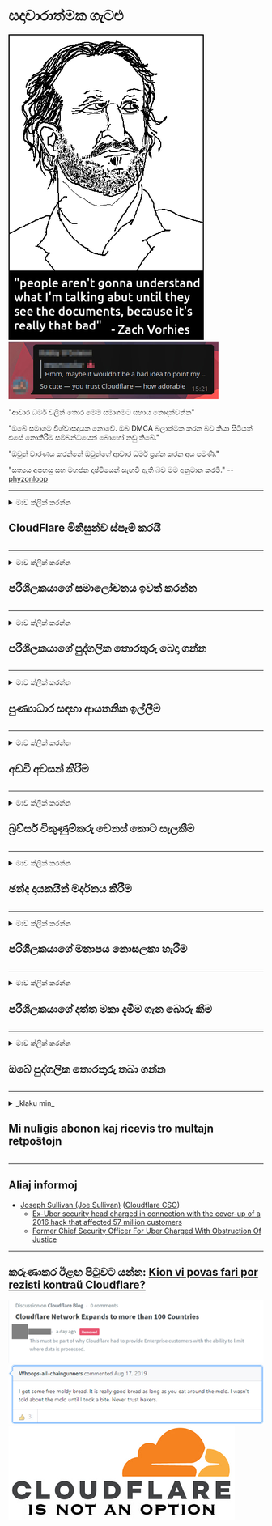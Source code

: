 # සදාචාරාත්මක ගැටළු

![](../image/itsreallythatbad.jpg)
![](../image/telegram/c81238387627b4bfd3dcd60f56d41626.jpg)

"ආචාර ධර්ම වලින් තොර මෙම සමාගමට සහාය නොදක්වන්න"

"ඔබේ සමාගම විශ්වාසදායක නොවේ. ඔබ DMCA බලාත්මක කරන බව කියා සිටියත් එසේ නොකිරීම සම්බන්ධයෙන් බොහෝ නඩු තිබේ."

"ඔවුන් වාරණය කරන්නේ ඔවුන්ගේ ආචාර ධර්ම ප්‍රශ්න කරන අය පමණි."

"සත්‍යය අපහසු සහ මහජන දෘෂ්ටියෙන් සැඟවී ඇති බව මම අනුමාන කරමි."  -- [phyzonloop](https://twitter.com/phyzonloop)


---


<details>
<summary>මාව ක්ලික් කරන්න

## CloudFlare මිනිසුන්ව ස්පෑම් කරයි
</summary>


Cloudflare විසින් Cloudflare නොවන පරිශීලකයින්ට අයාචිත තැපැල් විද්‍යුත් තැපැල් යවයි.

- තෝරාගත් ග්‍රාහකයින්ට පමණක් ඊමේල් යවන්න
- පරිශීලකයා "නවත්වන්න" යැයි පැවසූ විට ඊමේල් යැවීම නවත්වන්න

එය එතරම් සරල ය. නමුත් ක්ලවුඩ්ෆ්ලෙයාර් එය ගණන් ගන්නේ නැත.
ක්ලවුඩ්ෆ්ලෙයාර් පැවසුවේ ඔවුන්ගේ සේවාව භාවිතා කිරීමෙන් සියලුම ස්පෑම්කරුවන් හෝ ප්‍රහාරකයින් නැවැත්විය හැකි බවයි.
Cloudflare සක්‍රිය නොකර Cloudflare නැවැත්විය හැක්කේ කෙසේද?


| 🖼 | 🖼 |
| --- | --- |
| ![](../image/cfspam01.jpg) | ![](../image/cfspam03.jpg) |
| ![](../image/cfspam02.jpg) | ![](../image/cfspambrittany.jpg)<br>![](../image/cfspamtwtr.jpg) |

</details>

---

<details>
<summary>මාව ක්ලික් කරන්න

## පරිශීලකයාගේ සමාලෝචනය ඉවත් කරන්න
</summary>


Cloudflare වාරණය සෘණ සමාලෝචන.
ඔබ ට්විටර් හි ක්ලවුඩ්ෆ්ලේර් විරෝධී පෙළ පළ කරන්නේ නම්, ඔබට "නැත, එය නොවේ" පණිවිඩය සමඟ ක්ලවුඩ්ෆ්ලේර් සේවකයාගෙන් පිළිතුරක් ලබා ගැනීමට ඔබට අවස්ථාවක් තිබේ.
ඔබ කිසියම් සමාලෝචන අඩවියක negative ණාත්මක සමාලෝචනයක් පළ කරන්නේ නම්, ඔවුන් එය වාරණය කිරීමට උත්සාහ කරනු ඇත.


| 🖼 | 🖼 |
| --- | --- |
| ![](../image/cfcenrev_01.jpg)<br>![](../image/cfcenrev_02.jpg) | ![](../image/cfcenrev_03.jpg) |

</details>

---

<details>
<summary>මාව ක්ලික් කරන්න

## පරිශීලකයාගේ පුද්ගලික තොරතුරු බෙදා ගන්න
</summary>


Cloudflare හි විශාල හිරිහැර කිරීමේ ගැටලුවක් තිබේ.
සත්කාරක අඩවි ගැන පැමිණිලි කරන අයගේ පුද්ගලික තොරතුරු Cloudflare බෙදා ගනී.
සමහර විට ඔවුන් ඔබේ සත්‍ය හැඳුනුම්පත ලබා දෙන ලෙස ඉල්ලා සිටී.
ඔබට හිරිහැර කිරීමට, පහර දීමට, මාරුවීමට හෝ මරා දැමීමට අවශ්‍ය නැතිනම්, ඔබ Cloudflared වෙබ් අඩවි වලින් stay ත්ව සිටීම හොඳය.


| 🖼 | 🖼 |
| --- | --- |
| ![](../image/cfdox_what.jpg) | ![](../image/cfdox_swat.jpg) |
| ![](../image/cfdox_kill.jpg) | ![](../image/cfdox_threat.jpg) |
| ![](../image/cfdox_dox.jpg) | ![](../image/cfdox_ex1.jpg) |
| ![](../image/cfabuseform.jpg) | ![](../image/cfdox_ex2.jpg) |

</details>

---

<details>
<summary>මාව ක්ලික් කරන්න

## පුණ්‍යාධාර සඳහා ආයතනික ඉල්ලීම
</summary>


CloudFlare පුණ්‍යාධාර ඉල්ලා සිටී.
හොඳ හේතුවක් ඇති ලාභ නොලබන සංවිධාන සමඟ ඇමරිකානු සංස්ථාවක් පුණ්‍ය කටයුතු ඉල්ලා සිටීම පුදුම සහගතය.
ඔබ මිනිසුන් අවහිර කිරීමට හෝ වෙනත් පුද්ගලයින්ගේ කාලය නාස්ති කිරීමට කැමති නම්, ඔබට ක්ලවුඩ්ෆ්ලේර් සේවකයින් සඳහා පීසා කිහිපයක් ඇණවුම් කිරීමට අවශ්‍ය විය හැකිය.


![](../image/cfdonate.jpg)

</details>

---

<details>
<summary>මාව ක්ලික් කරන්න

## අඩවි අවසන් කිරීම
</summary>


ඔබේ වෙබ් අඩවිය හදිසියේම පහව ගියහොත් ඔබ කරන්නේ කුමක්ද?
Cloudflare කිසිදු අනතුරු ඇඟවීමකින් තොරව නිහ ly ව පරිශීලකයාගේ වින්‍යාසය මකා දැමීම හෝ සේවාව නැවැත්වීම පිළිබඳ වාර්තා තිබේ.
වඩා හොඳ සැපයුම්කරුවෙකු සොයා ගැනීමට අපි ඔබට යෝජනා කරමු.

![](../image/cftmnt.jpg)

</details>

---

<details>
<summary>මාව ක්ලික් කරන්න

## බ්‍රව්සර් විකුණුම්කරු වෙනස් කොට සැලකීම
</summary>


ක්ලවුඩ් ෆ්ලෙයාර් ෆයර්ෆොක්ස් භාවිතා කරන්නන්ට මනාප ප්‍රතිකාර ලබා දෙන අතර ටෝර් ටෝර් ටෝර් බ්‍රව්සර් නොවන පරිශීලකයින්ට සතුරු ප්‍රතිකාර ලබා දෙයි.
නිදහස් නොවන ජාවාස්ක්‍රිප්ට් ක්‍රියාත්මක කිරීම නිවැරදිව ප්‍රතික්ෂේප කරන ටෝර් භාවිතා කරන්නන්ට ද සතුරු ප්‍රතිකාර ලැබේ.
මෙම ප්‍රවේශ අසමානතාවය ජාල මධ්‍යස්ථභාවය අනිසි ලෙස භාවිතා කිරීම සහ බලය අයුතු ලෙස භාවිතා කිරීමකි.

![](../image/browdifftbcx.gif)

- වමේ: ටෝර් බ්‍රව්සරය, දකුණ: ක්‍රෝම්. එකම IP ලිපිනය.

![](../image/browserdiff.jpg)

- වමේ: ටෝර් බ්‍රව්සර් ජාවාස්ක්‍රිප්ට් අක්‍රීය, කුකී සක්‍රීය කර ඇත
- දකුණ: ක්‍රෝම් ජාවාස්ක්‍රිප්ට් සක්‍රීය, කුකී අක්‍රීය කර ඇත

![](../image/cfsiryoublocked.jpg)

- ටෝර් (ක්ලියර්නෙට් අයිපී) නොමැතිව QuteBrowser (සුළු බ්‍රව්සරය)

| ***බ්‍රව්සරය*** | ***ප්රතිකාර ප්රවේශය*** |
| --- | --- |
| Tor Browser (ජාවාස්ක්‍රිප්ට් සක්‍රීය කර ඇත) | ප්‍රවේශ වීමට අවසර ඇත |
| Firefox (ජාවාස්ක්‍රිප්ට් සක්‍රීය කර ඇත) | ප්රවේශය පිරිහී ඇත |
| Chromium (ජාවාස්ක්‍රිප්ට් සක්‍රීය කර ඇත) | ප්රවේශය පිරිහී ඇත |
| Chromium or Firefox (ජාවාස්ක්‍රිප්ට් අක්‍රීයයි) | භාවිතය අත්හිටුවා ඇත |
| Chromium or Firefox (කුකී අක්‍රීය කර ඇත) | භාවිතය අත්හිටුවා ඇත |
| QuteBrowser | භාවිතය අත්හිටුවා ඇත |
| lynx | භාවිතය අත්හිටුවා ඇත |
| w3m | භාවිතය අත්හිටුවා ඇත |
| wget | භාවිතය අත්හිටුවා ඇත |


පහසු අභියෝගයක් විසඳීමට ශ්‍රව්‍ය බොත්තම භාවිතා නොකරන්නේ ඇයි?

ඔව්, ශ්‍රව්‍ය බොත්තමක් ඇත, නමුත් එය සැමවිටම ටෝර් හරහා ක්‍රියා නොකරයි.
ඔබ එය ක්ලික් කළ විට ඔබට මෙම පණිවිඩය ලැබෙනු ඇත:

```
පසුව නැවත උත්සාහ කරන්න
ඔබේ පරිගණකය හෝ ජාලය ස්වයංක්‍රීය විමසුම් යවයි.
අපගේ පරිශීලකයින් ආරක්ෂා කිරීම සඳහා, අපට ඔබගේ ඉල්ලීම දැන් ක්‍රියාත්මක කළ නොහැක.
වැඩි විස්තර සඳහා අපගේ උපකාරක පිටුවට පිවිසෙන්න
```

</details>

---

<details>
<summary>මාව ක්ලික් කරන්න

## ඡන්ද දායකයින් මර්දනය කිරීම
</summary>


එක්සත් ජනපද ප්‍රාන්තවල ඡන්ද දායකයින් ඡන්දය ප්‍රකාශ කිරීම සඳහා ලියාපදිංචි වන්නේ ඔවුන්ගේ ලේකම්වරයාගේ වෙබ් අඩවිය හරහාය.
රිපබ්ලිකන් පාලනය කරන රාජ්‍ය ලේකම් කාර්යාල, ක්ලවුඩ්ෆ්ලේර් හරහා රාජ්‍ය ලේකම්ගේ වෙබ් අඩවිය ප්‍රොක්සි කිරීම මගින් ඡන්දදායකයින් මර්දනය කිරීමේ නිරත වේ.
ටෝර් භාවිතා කරන්නන්ට ක්ලවුඩ්ෆ්ලේර්ගේ සතුරු සැලකීම, කේන්ද්‍රීය ගෝලීය නිරීක්ෂණ ලක්ෂ්‍යයක් ලෙස එහි එම්අයිටීඑම් පිහිටීම සහ සමස්තයක් වශයෙන් එහි අහිතකර භූමිකාව අනාගත ඡන්දදායකයින් ලියාපදිංචි වීමට මැලිකමක් දක්වයි.
විශේෂයෙන් ලිබරල්වාදීන් පෞද්ගලිකත්වය වැලඳ ගැනීමට නැඹුරු වෙති.
ඡන්ද දායකයාගේ දේශපාලන නැඹුරුව, පුද්ගලික භෞතික ලිපිනය, සමාජ ආරක්ෂණ අංකය සහ උපන් දිනය පිළිබඳ ඡන්දදායකයින් ලියාපදිංචි කිරීමේ පෝරම මගින් සංවේදී තොරතුරු රැස් කරයි.
බොහෝ රාජ්‍යයන් එම තොරතුරු වල උපකොටසක් ප්‍රසිද්ධියේ ලබා ගත හැකි නමුත් යමෙකු ඡන්දය ප්‍රකාශ කිරීමට ලියාපදිංචි වූ විට එම තොරතුරු ක්ලවුඩ්ෆ්ලෙයාර් දකී.

කඩදාසි ලියාපදිංචි කිරීම Cloudflare මගහරින්නේ නැති බව සලකන්න. මන්දයත් රාජ්‍ය දත්ත ඇතුළත් කිරීමේ කාර්ය මණ්ඩලයේ ලේකම් විසින් දත්ත ඇතුළත් කිරීමට Cloudflare වෙබ් අඩවිය භාවිතා කරනු ඇත.

| 🖼 | 🖼 |
| --- | --- |
| ![](../image/cfvotm_01.jpg) | ![](../image/cfvotm_02.jpg) |

- Change.org යනු ඡන්ද රැස් කිරීම සහ පියවර ගැනීම සඳහා ප්‍රසිද්ධ වෙබ් අඩවියකි.
“සෑම තැනකම සිටින ජනයා උද් s ෝෂන ආරම්භ කිරීම, ආධාරකරුවන් බලමුලු ගැන්වීම සහ විසඳුම් ලබා ගැනීම සඳහා තීරණ ගන්නන් සමඟ කටයුතු කිරීම.”
අවාසනාවකට මෙන්, Cloudflare හි ආක්‍රමණශීලී පෙරණය හේතුවෙන් බොහෝ දෙනෙකුට change.org නැරඹිය නොහැක.
පෙත්සමට අත්සන් කිරීමෙන් ඔවුන්ව අවහිර කරනු ලැබේ, එබැවින් ඔවුන් ප්‍රජාතන්ත්‍රවාදී ක්‍රියාවලියකින් බැහැර කරනු ලැබේ.
OpenPetition වැනි වලාකුළු රහිත වේදිකාවක් භාවිතා කිරීම ගැටළුවට පිළියමක් වේ.

| 🖼 | 🖼 |
| --- | --- |
| ![](../image/changeorgasn.jpg) | ![](../image/changeorgtor.jpg) |

- ක්ලවුඩ්ෆ්ලෙයාර් හි “ඇතීනියානු ව්‍යාපෘතිය” රාජ්‍ය හා පළාත් පාලන මැතිවරණ වෙබ් අඩවි සඳහා නොමිලේ ව්‍යවසාය මට්ටමේ ආරක්ෂාවක් සපයයි.
"ඔවුන්ගේ සං ents ටකයන්ට මැතිවරණ තොරතුරු සහ ඡන්ද දායකයින් ලියාපදිංචි කිරීම සඳහා ප්‍රවේශ විය හැකිය" යනුවෙන් ඔවුන් පැවසූ නමුත් මෙය බොරුවකි, මන්ද බොහෝ දෙනෙකුට වෙබ් අඩවිය පිරික්සීමට නොහැකි බැවිනි.

</details>

---

<details>
<summary>මාව ක්ලික් කරන්න

## පරිශීලකයාගේ මනාපය නොසලකා හැරීම
</summary>


ඔබ යමක් ඉවත් කරන්නේ නම්, ඔබට ඒ ගැන විද්‍යුත් තැපෑලක් නොලැබෙනු ඇතැයි ඔබ අපේක්ෂා කරයි.
Cloudflare පරිශීලකයාගේ මනාපය නොසලකා හරින අතර ගනුදෙනුකරුවන්ගේ අවසරයකින් තොරව තෙවන පාර්ශවීය සමාගම් සමඟ දත්ත බෙදා ගනී.
ඔබ ඔවුන්ගේ නොමිලේ සැලැස්ම භාවිතා කරන්නේ නම්, ඔවුන් සමහර විට මාසික දායකත්වයක් මිලදී ගැනීමට ඉල්ලමින් ඔබට විද්‍යුත් තැපෑලක් යවයි.

![](../image/cfviopl_tp.jpg)

</details>

---

<details>
<summary>මාව ක්ලික් කරන්න

## පරිශීලකයාගේ දත්ත මකා දැමීම ගැන බොරු කීම
</summary>


මෙම හිටපු ක්ලවුඩ්ෆ්ලේර් පාරිභෝගිකයාගේ බ්ලොග් අඩවියට අනුව, ක්ලවුඩ්ෆ්ලෙයාර් ගිණුම් මකා දැමීම ගැන බොරු කියයි.
වර්තමානයේ, බොහෝ සමාගම් ඔබ ඔබේ ගිණුම වසා දැමූ හෝ ඉවත් කළ පසු ඔබේ දත්ත තබා ගනී.
බොහෝ හොඳ සමාගම් ඔවුන්ගේ රහස්‍යතා ප්‍රතිපත්තියේ ඒ ගැන සඳහන් කරයි.
වලාකුළු? නැත.

```
2019-08-05 CloudFlare ඔවුන් මගේ ගිණුම ඉවත් කළ බවට තහවුරු කිරීමක් මට එව්වා.
2019-10-02 මට ක්ලවුඩ් ෆ්ලෙයාර් වෙතින් ඊමේල් පණිවිඩයක් ලැබුණි "මම ගනුදෙනුකරුවෙකු බැවින්"
```

"ඉවත් කරන්න" යන වචනය ගැන ක්ලවුඩ්ෆ්ලෙයාර් දැන සිටියේ නැත.
එය සැබවින්ම ඉවත් කර ඇත්නම්, මෙම හිටපු පාරිභෝගිකයාට විද්‍යුත් තැපෑලක් ලැබුණේ ඇයි?
ක්ලවුඩ්ෆ්ලේර්ගේ රහස්‍යතා ප්‍රතිපත්තිය ඒ ගැන සඳහන් නොකරන බව ඔහු සඳහන් කළේය.

```
ඔවුන්ගේ නව රහස්‍යතා ප්‍රතිපත්තිය වසරක් සඳහා දත්ත රඳවා තබා ගැනීම ගැන කිසිදු සඳහනක් නොකරයි.
```

![](../image/cfviopl_notdel.jpg)

Cloudflare හි රහස්‍යතා ප්‍රතිපත්තිය LIE නම් ඔබ විශ්වාස කරන්නේ කෙසේද?

</details>

---

<details>
<summary>මාව ක්ලික් කරන්න

## ඔබේ පුද්ගලික තොරතුරු තබා ගන්න
</summary>


Cloudflare ගිණුම මකා දැමීම දුෂ්කර මට්ටමකි.

```
"ගිණුම" කාණ්ඩය භාවිතා කර ආධාරක ටිකට් පතක් ඉදිරිපත් කරන්න,
පණිවුඩ ශරීරයේ ගිණුම් මකාදැමීම ඉල්ලා සිටින්න.
මකාදැමීමට පෙර ඔබගේ ගිණුමට වසම් හෝ ණය පත් කිසිවක් අමුණා තිබිය යුතු නැත.
```

ඔබට මෙම තහවුරු කිරීමේ විද්‍යුත් තැපෑල ලැබෙනු ඇත.

![](../image/cf_deleteandkeep.jpg)

"අපි ඔබගේ මකාදැමීමේ ඉල්ලීම ක්‍රියාවට නැංවීමට පටන් ගෙන ඇත්තෙමු" නමුත් "අපි ඔබේ පුද්ගලික තොරතුරු දිගටම ගබඩා කරන්නෙමු".

ඔබට මෙය "විශ්වාස" කළ හැකිද?

</details>

---

<details>
<summary>_klaku min_

## Mi nuligis abonon kaj ricevis tro multajn retpoŝtojn
</summary>


La uzanto nuligis sian 'Cloudflare stream' abonon kaj li ricevas retpoŝtajn memorigilojn ĉiutage por rememorigi lin pri nuligita abono.
Ne estas malaprobita butono. Kiel vi ĉesas ĉi tiun frenezon?

![](../image/barrageemailcancelsubscription.jpg)

Cloudflare diris al ĉi tiu uzanto kontakti subtenteamo kaj peti ĉiujn viajn enhavojn forigi.

- [t](https://web.archive.org/web/20210412165334/https://twitter.com/JohnHaldson/status/1381651569247088650)

</details>

---

## Aliaj informoj

- [Joseph Sullivan (Joe Sullivan)](../cloudflare_inc/cloudflare_members.md) ([Cloudflare CSO](https://twitter.com/eastdakota/status/1296522269313785862))
  - [Ex-Uber security head charged in connection with the cover-up of a 2016 hack that affected 57 million customers](https://www.businessinsider.com/uber-data-hack-security-head-joe-sullivan-charged-cover-up-2020-8)
  - [Former Chief Security Officer For Uber Charged With Obstruction Of Justice](https://www.justice.gov/usao-ndca/pr/former-chief-security-officer-uber-charged-obstruction-justice)


---

## කරුණාකර ඊළඟ පිටුවට යන්න:   [Kion vi povas fari por rezisti kontraŭ Cloudflare?](si.action.md)

![](../image/censor_cloudflare_blogcomment.jpg)
![](../image/freemoldybread.jpg)
![](../image/cfisnotanoption.jpg)
